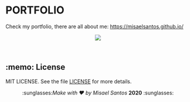 <h1>PORTFOLIO</h1>

Check my portfolio, there are all about me: https://misaelsantos.github.io/

<p align = "center">
  <img src = "https://media.giphy.com/media/clnORRzuaBV7rNisCP/giphy.gif">
</p>

<br>
   
<h2> :memo: License</h2>
  
MIT LICENSE. See the file [LICENSE](https://github.com/MisaelSantos/misaelsantos.github.io/blob/master/LICENSE) for more details.

<p align = "center">
  :sunglasses:<i>Make with ♥ by Misael Santos</i> <strong>2020</strong> :sunglasses: 
</p>
